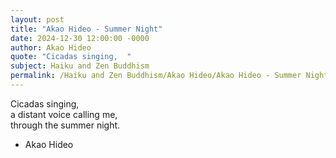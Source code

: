 ```yaml
---
layout: post
title: "Akao Hideo - Summer Night"
date: 2024-12-30 12:00:00 -0000
author: Akao Hideo
quote: "Cicadas singing,  "
subject: Haiku and Zen Buddhism
permalink: /Haiku and Zen Buddhism/Akao Hideo/Akao Hideo - Summer Night
---
```


Cicadas singing,  
a distant voice calling me,  
through the summer night.

- Akao Hideo
